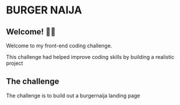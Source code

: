 # BURGER NAIJA

## Welcome! 👋😊

Welcome to my front-end coding challenge.

This challenge had helped improve coding skills by building a realistic project

## The challenge

The challenge is to build out a burgernaija landing page
